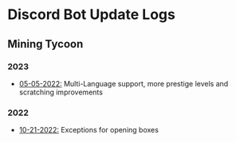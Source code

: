 # Discord Bot Update Logs

## Mining Tycoon

### 2023
- [05-05-2022:](https://github.com/LT-Labs/Updates/blob/main/Mining%20Tycoon/05-05-2023.md) Multi-Language support, more prestige levels and scratching improvements

### 2022
- [10-21-2022:](https://github.com/LT-Labs/Updates/blob/main/Mining%20Tycoon/10-21-2022.md) Exceptions for opening boxes
